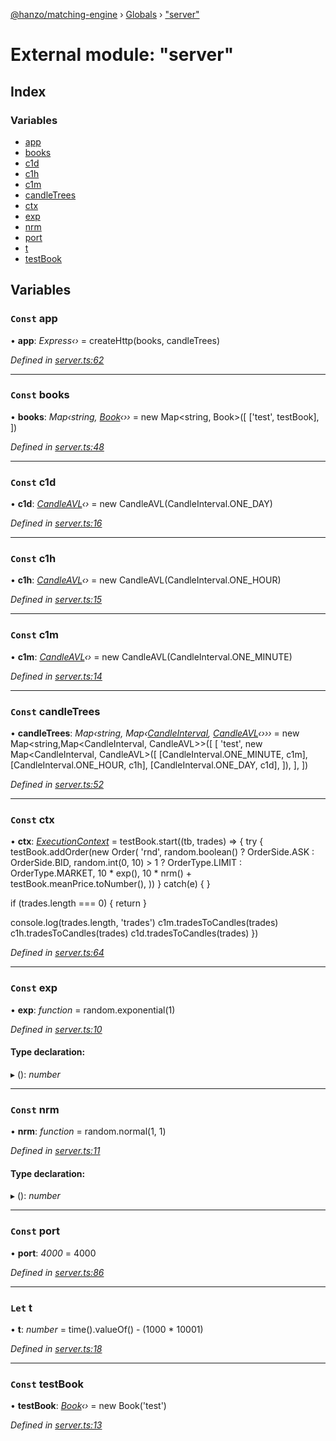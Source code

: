 [@hanzo/matching-engine](../README.md) › [Globals](../globals.md) › ["server"](_server_.md)

# External module: "server"

## Index

### Variables

* [app](_server_.md#const-app)
* [books](_server_.md#const-books)
* [c1d](_server_.md#const-c1d)
* [c1h](_server_.md#const-c1h)
* [c1m](_server_.md#const-c1m)
* [candleTrees](_server_.md#const-candletrees)
* [ctx](_server_.md#const-ctx)
* [exp](_server_.md#const-exp)
* [nrm](_server_.md#const-nrm)
* [port](_server_.md#const-port)
* [t](_server_.md#let-t)
* [testBook](_server_.md#const-testbook)

## Variables

### `Const` app

• **app**: *Express‹›* =  createHttp(books, candleTrees)

*Defined in [server.ts:62](https://github.com/hanzoai/matching-engine/blob/4557e9b/src/server.ts#L62)*

___

### `Const` books

• **books**: *Map‹string, [Book](../classes/_book_.book.md)‹››* =  new Map<string, Book>([
  ['test', testBook],
])

*Defined in [server.ts:48](https://github.com/hanzoai/matching-engine/blob/4557e9b/src/server.ts#L48)*

___

### `Const` c1d

• **c1d**: *[CandleAVL](../classes/_candle_.candleavl.md)‹›* =  new CandleAVL(CandleInterval.ONE_DAY)

*Defined in [server.ts:16](https://github.com/hanzoai/matching-engine/blob/4557e9b/src/server.ts#L16)*

___

### `Const` c1h

• **c1h**: *[CandleAVL](../classes/_candle_.candleavl.md)‹›* =  new CandleAVL(CandleInterval.ONE_HOUR)

*Defined in [server.ts:15](https://github.com/hanzoai/matching-engine/blob/4557e9b/src/server.ts#L15)*

___

### `Const` c1m

• **c1m**: *[CandleAVL](../classes/_candle_.candleavl.md)‹›* =  new CandleAVL(CandleInterval.ONE_MINUTE)

*Defined in [server.ts:14](https://github.com/hanzoai/matching-engine/blob/4557e9b/src/server.ts#L14)*

___

### `Const` candleTrees

• **candleTrees**: *Map‹string, Map‹[CandleInterval](../enums/_candle_.candleinterval.md), [CandleAVL](../classes/_candle_.candleavl.md)‹›››* =  new Map<string,Map<CandleInterval, CandleAVL>>([
  [
    'test', new Map<CandleInterval, CandleAVL>([
      [CandleInterval.ONE_MINUTE, c1m],
      [CandleInterval.ONE_HOUR, c1h],
      [CandleInterval.ONE_DAY, c1d],
    ]),
  ],
])

*Defined in [server.ts:52](https://github.com/hanzoai/matching-engine/blob/4557e9b/src/server.ts#L52)*

___

### `Const` ctx

• **ctx**: *[ExecutionContext](../interfaces/_book_.executioncontext.md)* =  testBook.start((tb, trades) => {
  try {
    testBook.addOrder(new Order(
      'rnd',
      random.boolean() ? OrderSide.ASK : OrderSide.BID,
      random.int(0, 10) > 1 ? OrderType.LIMIT : OrderType.MARKET,
      10 * exp(),
      10 * nrm() + testBook.meanPrice.toNumber(),
    ))
  } catch(e) {
  }

  if (trades.length === 0) {
    return
  }

  console.log(trades.length, 'trades')
  c1m.tradesToCandles(trades)
  c1h.tradesToCandles(trades)
  c1d.tradesToCandles(trades)
})

*Defined in [server.ts:64](https://github.com/hanzoai/matching-engine/blob/4557e9b/src/server.ts#L64)*

___

### `Const` exp

• **exp**: *function* =  random.exponential(1)

*Defined in [server.ts:10](https://github.com/hanzoai/matching-engine/blob/4557e9b/src/server.ts#L10)*

#### Type declaration:

▸ (): *number*

___

### `Const` nrm

• **nrm**: *function* =  random.normal(1, 1)

*Defined in [server.ts:11](https://github.com/hanzoai/matching-engine/blob/4557e9b/src/server.ts#L11)*

#### Type declaration:

▸ (): *number*

___

### `Const` port

• **port**: *4000* = 4000

*Defined in [server.ts:86](https://github.com/hanzoai/matching-engine/blob/4557e9b/src/server.ts#L86)*

___

### `Let` t

• **t**: *number* =  time().valueOf() - (1000 * 10001)

*Defined in [server.ts:18](https://github.com/hanzoai/matching-engine/blob/4557e9b/src/server.ts#L18)*

___

### `Const` testBook

• **testBook**: *[Book](../classes/_book_.book.md)‹›* =  new Book('test')

*Defined in [server.ts:13](https://github.com/hanzoai/matching-engine/blob/4557e9b/src/server.ts#L13)*
